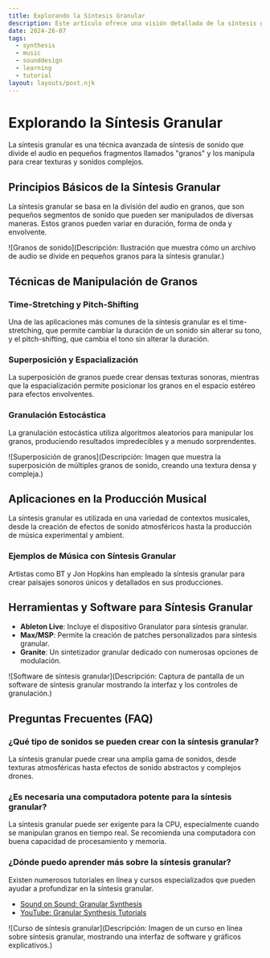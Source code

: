 ```yaml
---
title: Explorando la Síntesis Granular
description: Este artículo ofrece una visión detallada de la síntesis granular, sus principios básicos, técnicas y aplicaciones en la producción musical.
date: 2024-26-07
tags:
  - synthesis
  - music
  - sounddesign
  - learning
  - tutorial
layout: layouts/post.njk
---
```


# Explorando la Síntesis Granular

La síntesis granular es una técnica avanzada de síntesis de sonido que divide el audio en pequeños fragmentos llamados "granos" y los manipula para crear texturas y sonidos complejos.

## Principios Básicos de la Síntesis Granular

La síntesis granular se basa en la división del audio en granos, que son pequeños segmentos de sonido que pueden ser manipulados de diversas maneras. Estos granos pueden variar en duración, forma de onda y envolvente.

![Granos de sonido](Descripción: Ilustración que muestra cómo un archivo de audio se divide en pequeños granos para la síntesis granular.)

## Técnicas de Manipulación de Granos

### Time-Stretching y Pitch-Shifting

Una de las aplicaciones más comunes de la síntesis granular es el time-stretching, que permite cambiar la duración de un sonido sin alterar su tono, y el pitch-shifting, que cambia el tono sin alterar la duración.

### Superposición y Espacialización

La superposición de granos puede crear densas texturas sonoras, mientras que la espacialización permite posicionar los granos en el espacio estéreo para efectos envolventes.

### Granulación Estocástica

La granulación estocástica utiliza algoritmos aleatorios para manipular los granos, produciendo resultados impredecibles y a menudo sorprendentes.

![Superposición de granos](Descripción: Imagen que muestra la superposición de múltiples granos de sonido, creando una textura densa y compleja.)

## Aplicaciones en la Producción Musical

La síntesis granular es utilizada en una variedad de contextos musicales, desde la creación de efectos de sonido atmosféricos hasta la producción de música experimental y ambient.

### Ejemplos de Música con Síntesis Granular

Artistas como BT y Jon Hopkins han empleado la síntesis granular para crear paisajes sonoros únicos y detallados en sus producciones.

## Herramientas y Software para Síntesis Granular

- **Ableton Live**: Incluye el dispositivo Granulator para síntesis granular.
- **Max/MSP**: Permite la creación de patches personalizados para síntesis granular.
- **Granite**: Un sintetizador granular dedicado con numerosas opciones de modulación.

![Software de síntesis granular](Descripción: Captura de pantalla de un software de síntesis granular mostrando la interfaz y los controles de granulación.)

## Preguntas Frecuentes (FAQ)

### ¿Qué tipo de sonidos se pueden crear con la síntesis granular?

La síntesis granular puede crear una amplia gama de sonidos, desde texturas atmosféricas hasta efectos de sonido abstractos y complejos drones.

### ¿Es necesaria una computadora potente para la síntesis granular?

La síntesis granular puede ser exigente para la CPU, especialmente cuando se manipulan granos en tiempo real. Se recomienda una computadora con buena capacidad de procesamiento y memoria.

### ¿Dónde puedo aprender más sobre la síntesis granular?

Existen numerosos tutoriales en línea y cursos especializados que pueden ayudar a profundizar en la síntesis granular.

- [Sound on Sound: Granular Synthesis](https://www.soundonsound.com/techniques/granular-synthesis-explained)
- [YouTube: Granular Synthesis Tutorials](https://www.youtube.com/results?search_query=granular+synthesis+tutorials)

![Curso de síntesis granular](Descripción: Imagen de un curso en línea sobre síntesis granular, mostrando una interfaz de software y gráficos explicativos.)

